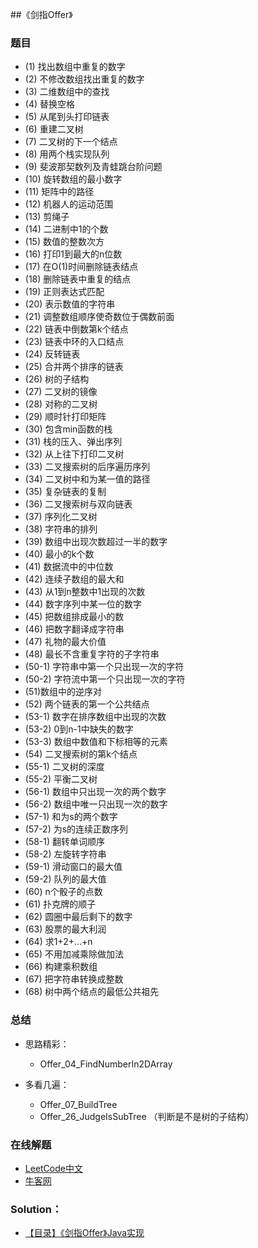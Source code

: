 ##《剑指Offer》

### 题目
- (1) 找出数组中重复的数字 
- (2) 不修改数组找出重复的数字 
- (3) 二维数组中的查找 
- (4) 替换空格 
- (5) 从尾到头打印链表 
- (6) 重建二叉树 
- (7) 二叉树的下一个结点 
- (8) 用两个栈实现队列 
- (9) 斐波那契数列及青蛙跳台阶问题 
- (10) 旋转数组的最小数字 
- (11) 矩阵中的路径 
- (12) 机器人的运动范围 
- (13) 剪绳子 
- (14) 二进制中1的个数 
- (15) 数值的整数次方 
- (16) 打印1到最大的n位数 
- (17) 在O(1)时间删除链表结点 
- (18) 删除链表中重复的结点 
- (19) 正则表达式匹配 
- (20) 表示数值的字符串 
- (21) 调整数组顺序使奇数位于偶数前面 
- (22) 链表中倒数第k个结点 
- (23) 链表中环的入口结点 
- (24) 反转链表 
- (25) 合并两个排序的链表 
- (26) 树的子结构 
- (27) 二叉树的镜像 
- (28) 对称的二叉树 
- (29) 顺时针打印矩阵
- (30) 包含min函数的栈
- (31) 栈的压入、弹出序列  
- (32) 从上往下打印二叉树
- (33) 二叉搜索树的后序遍历序列 
- (34) 二叉树中和为某一值的路径 
- (35) 复杂链表的复制 
- (36) 二叉搜索树与双向链表
- (37) 序列化二叉树
- (38) 字符串的排列 
- (39) 数组中出现次数超过一半的数字 
- (40) 最小的k个数 
- (41) 数据流中的中位数
- (42) 连续子数组的最大和
- (43) 从1到n整数中1出现的次数
- (44) 数字序列中某一位的数字
- (45) 把数组排成最小的数
- (46) 把数字翻译成字符串
- (47) 礼物的最大价值
- (48) 最长不含重复字符的子字符串
- (50-1) 字符串中第一个只出现一次的字符
- (50-2) 字符流中第一个只出现一次的字符
- (51)数组中的逆序对
- (52) 两个链表的第一个公共结点
- (53-1) 数字在排序数组中出现的次数
- (53-2) 0到n-1中缺失的数字
- (53-3) 数组中数值和下标相等的元素
- (54) 二叉搜索树的第k个结点
- (55-1) 二叉树的深度
- (55-2) 平衡二叉树
- (56-1) 数组中只出现一次的两个数字
- (56-2) 数组中唯一只出现一次的数字
- (57-1) 和为s的两个数字
- (57-2) 为s的连续正数序列
- (58-1) 翻转单词顺序
- (58-2) 左旋转字符串
- (59-1) 滑动窗口的最大值
- (59-2) 队列的最大值
- (60) n个骰子的点数
- (61) 扑克牌的顺子
- (62) 圆圈中最后剩下的数字
- (63) 股票的最大利润
- (64) 求1+2+…+n
- (65) 不用加减乘除做加法
- (66) 构建乘积数组
- (67) 把字符串转换成整数
- (68) 树中两个结点的最低公共祖先


### 总结
- 思路精彩：
    - Offer_04_FindNumberIn2DArray

- 多看几遍：
    - Offer_07_BuildTree
    - Offer_26_JudgeIsSubTree （判断是不是树的子结构）


### 在线解题
- [LeetCode中文](https://leetcode-cn.com/problemset/lcof/)
- [牛客网](https://www.nowcoder.com/ta/coding-interviews?page=1) 


### Solution：
- [【目录】《剑指Offer》Java实现](https://www.cnblogs.com/yongh/p/9637260.html)